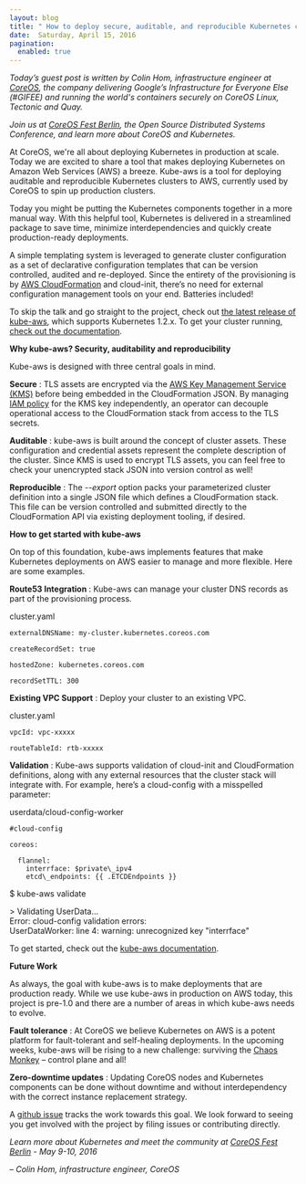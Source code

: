```yaml
---
layout: blog
title: " How to deploy secure, auditable, and reproducible Kubernetes clusters on AWS "
date:  Saturday, April 15, 2016
pagination:
  enabled: true
---
```


_Today’s guest post is written by Colin Hom, infrastructure engineer at [CoreOS](https://coreos.com/), the company delivering Google’s Infrastructure for Everyone Else (#GIFEE) and running the world's containers securely on CoreOS Linux, Tectonic and Quay._  

_Join us at [CoreOS Fest Berlin](https://coreos.com/fest/), the Open Source Distributed Systems Conference, and learn more about CoreOS and Kubernetes._  

At CoreOS, we're all about deploying Kubernetes in production at scale. Today we are excited to share a tool that makes deploying Kubernetes on Amazon Web Services (AWS) a breeze. Kube-aws is a tool for deploying auditable and reproducible Kubernetes clusters to AWS, currently used by CoreOS to spin up production clusters.  

Today you might be putting the Kubernetes components together in a more manual way. With this helpful tool, Kubernetes is delivered in a streamlined package to save time, minimize interdependencies and quickly create production-ready deployments.  

A simple templating system is leveraged to generate cluster configuration as a set of declarative configuration templates that can be version controlled, audited and re-deployed. Since the entirety of the provisioning is by [AWS CloudFormation](https://aws.amazon.com/cloudformation/) and cloud-init, there’s no need for external configuration management tools on your end. Batteries included!  

To skip the talk and go straight to the project, check out [the latest release of kube-aws](https://github.com/coreos/coreos-kubernetes/releases), which supports Kubernetes 1.2.x. To get your cluster running, [check out the documentation](https://coreos.com/kubernetes/docs/latest/kubernetes-on-aws.html).  

**Why kube-aws? Security, auditability and reproducibility**  

Kube-aws is designed with three central goals in mind.  


**Secure** : TLS assets are encrypted via the [AWS Key Management Service (KMS)](https://aws.amazon.com/kms/) before being embedded in the CloudFormation JSON. By managing [IAM policy](http://docs.aws.amazon.com/IAM/latest/UserGuide/access_policies.html) for the KMS key independently, an operator can decouple operational access to the CloudFormation stack from access to the TLS secrets.



**Auditable** : kube-aws is built around the concept of cluster assets. These configuration and credential assets represent the complete description of the cluster. Since KMS is used to encrypt TLS assets, you can feel free to check your unencrypted stack JSON into version control as well!



**Reproducible** : The _--export_ option packs your parameterized cluster definition into a single JSON file which defines a CloudFormation stack. This file can be version controlled and submitted directly to the CloudFormation API via existing deployment tooling, if desired.


**How to get started with kube-aws**



On top of this foundation, kube-aws implements features that make Kubernetes deployments on AWS easier to manage and more flexible. Here are some examples.



**Route53 Integration** : Kube-aws can manage your cluster DNS records as part of the provisioning process.



cluster.yaml
```
externalDNSName: my-cluster.kubernetes.coreos.com

createRecordSet: true

hostedZone: kubernetes.coreos.com

recordSetTTL: 300
```



**Existing VPC Support** : Deploy your cluster to an existing VPC.



cluster.yaml


```
vpcId: vpc-xxxxx

routeTableId: rtb-xxxxx
 ```



**Validation** : Kube-aws supports validation of cloud-init and CloudFormation definitions, along with any external resources that the cluster stack will integrate with. For example, here’s a cloud-config with a misspelled parameter:



userdata/cloud-config-worker


```
#cloud-config

coreos:

  flannel:  
    interrface: $private\_ipv4  
    etcd\_endpoints: {{ .ETCDEndpoints }}
 ```



 $ kube-aws validate


 \> Validating UserData...  
     Error: cloud-config validation errors:  
     UserDataWorker: line 4: warning: unrecognized key "interrface"



To get started, check out the [kube-aws documentation](https://coreos.com/kubernetes/docs/latest/kubernetes-on-aws.html).


**Future Work**  

As always, the goal with kube-aws is to make deployments that are production ready. While we use kube-aws in production on AWS today, this project is pre-1.0 and there are a number of areas in which kube-aws needs to evolve.  

**Fault tolerance** : At CoreOS we believe Kubernetes on AWS is a potent platform for fault-tolerant and self-healing deployments. In the upcoming weeks, kube-aws will be rising to a new challenge: surviving the [Chaos Monkey](https://github.com/Netflix/SimianArmy/wiki/Chaos-Monkey) – control plane and all!  

**Zero-downtime updates** : Updating CoreOS nodes and Kubernetes components can be done without downtime and without interdependency with the correct instance replacement strategy.  

A [github issue](https://github.com/coreos/coreos-kubernetes/issues/340) tracks the work towards this goal. We look forward to seeing you get involved with the project by filing issues or contributing directly.  


_Learn more about Kubernetes and meet the community at [CoreOS Fest Berlin](https://coreos.com/fest/) - May 9-10, 2016_



_– Colin Hom, infrastructure engineer, CoreOS_
